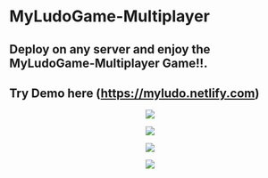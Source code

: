 


# MyLudoGame-Multiplayer

## Deploy on any server and enjoy the MyLudoGame-Multiplayer Game!!.

## Try Demo here (https://myludo.netlify.com)

<p align="center">
  <img  src="https://i.imgur.com/CFocVJ9.png">
</p>
<p align="center">
  <img  src="https://i.imgur.com/0SlgkJx.png">
</p>
<p align="center">
  <img  src="https://i.imgur.com/MapuNlS.png">
</p>
<p align="center">
  <img  src="https://i.imgur.com/e3mmXqS.png">
</p>
